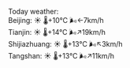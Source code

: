 Today weather:  
Beijing: ☀️   🌡️+10°C 🌬️←7km/h  
Tianjin: ☀️   🌡️+14°C 🌬️↗19km/h  
Shijiazhuang: ☀️   🌡️+13°C 🌬️↖3km/h  
Tangshan: ☀️   🌡️+13°C 🌬️↗11km/h  

